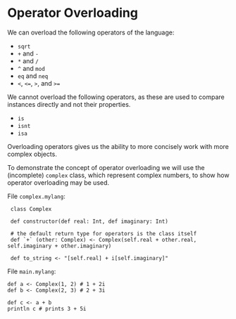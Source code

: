 # Operator Overloading

We can overload the following operators of the language:
* `sqrt`
* `+` and `-`
* `*` and `/`
* `^` and `mod`
* `eq` and `neq`
* `<`, `<=`, `>`, and `>=`

We cannot overload the following operators, as these
are used to compare instances directly and not their properties.
* `is`
* `isnt`
* `isa`

Overloading operators gives us the ability to more concisely work with
more complex objects.

To demonstrate the concept of operator overloading we will use the (incomplete)
`complex` class, which represent complex numbers, to show how operator overloading 
may be used.

File `complex.mylang`:

     class Complex
     
     def constructor(def real: Int, def imaginary: Int)
     
     # the default return type for operators is the class itself
     def `+` (other: Complex) <- Complex(self.real + other.real, self.imaginary + other.imaginary)
     
     def to_string <- "[self.real] + i[self.imaginary]"
        
File `main.mylang`:

    def a <- Complex(1, 2) # 1 + 2i
    def b <- Complex(2, 3) # 2 + 3i
    
    def c <- a + b
    println c # prints 3 + 5i
    
